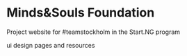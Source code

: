 # Minds&Souls Foundation
Project website for #teamstockholm in the Start.NG program

ui design pages and resources
